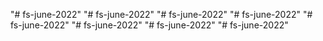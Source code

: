 "# fs-june-2022" 
"# fs-june-2022" 
"# fs-june-2022" 
"# fs-june-2022" 
"# fs-june-2022" 
"# fs-june-2022" 
"# fs-june-2022" 
"# fs-june-2022" 
